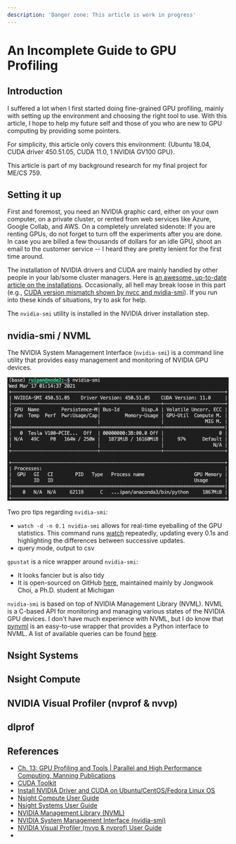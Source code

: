 ```yaml
---
description: 'Danger zone: This article is work in progress'
---
```


# An Incomplete Guide to GPU Profiling

## Introduction

I suffered a lot when I first started doing fine-grained GPU profiling, mainly with setting up the environment and choosing the right tool to use. With this article, I hope to help my future self and those of you who are new to GPU computing by providing some pointers.

For simplicity, this article only covers this environment: {Ubuntu 18.04, CUDA driver 450.51.05, CUDA 11.0, 1 NVIDIA GV100 GPU}.

This article is part of my background research for my final project for ME/CS 759.

## Setting it up

First and foremost, you need an NVIDIA graphic card, either on your own computer, on a private cluster, or rented from web services like Azure, Google Collab, and AWS. On a completely unrelated sidenote: If you are renting GPUs, do not forget to turn off the experiments after you are done. In case you are billed a few thousands of dollars for an idle GPU, shoot an email to the customer service -- I heard they are pretty lenient for the first time around.

The installation of NVIDIA drivers and CUDA are mainly handled by other people in your lab/some cluster managers. Here is [an awesome, up-to-date article on the installations](https://gist.github.com/wangruohui/df039f0dc434d6486f5d4d098aa52d07). Occasionally, all hell may break loose in this part \(e.g., [CUDA version mismatch shown by nvcc and nvidia-smi](https://stackoverflow.com/questions/53422407/different-cuda-versions-shown-by-nvcc-and-nvidia-smi)\). If you run into these kinds of situations, try to ask for help.

The `nvidia-smi` utility is installed in the NVIDIA driver installation step.

## nvidia-smi / NVML

The NVIDIA System Management Interface \(`nvidia-smi`\) is a command line utility that provides easy management and monitoring of NVIDIA GPU devices.

![nvidia-smi: sample usage](../.gitbook/assets/screen-shot-2021-03-17-at-1.14.50-am.png)

Two pro tips regarding `nvidia-smi`:

* `watch -d -n 0.1 nvidia-smi` allows for real-time eyeballing of the GPU statistics. This command runs [watch](https://linux.die.net/man/1/watch) repeatedly, updating every 0.1s and highlighting the differences between successive updates.
* query mode, output to csv

`gpustat` is a nice wrapper around `nvidia-smi`:

* It looks fancier but is also tidy
* It is open-sourced on GitHub [here](https://github.com/wookayin/gpustat), maintained mainly by Jongwook Choi, a Ph.D. student at Michigan

`nvidia-smi` is based on top of NVIDIA Management Library \(NVML\). NVML is a C-based API for monitoring and managing various states of the NVIDIA GPU devices. I don't have much experience with NVML, but I do know that [pynvml](https://github.com/gpuopenanalytics/pynvml) is an easy-to-use wrapper that provides a Python interface to NVML. A list of available queries can be found [here](https://github.com/gpuopenanalytics/pynvml/blob/master/help_query_gpu.txt).

## Nsight Systems

## Nsight Compute

## NVIDIA Visual Profiler \(nvprof & nvvp\)

## dlprof

## References

* [Ch. 13: GPU Profiling and Tools \| Parallel and High Performance Computing, Manning Publications](https://livebook.manning.com/book/parallel-and-high-performance-computing/chapter-13/v-9/)
* [CUDA Toolkit](https://developer.nvidia.com/cuda-toolkit)
* [Install NVIDIA Driver and CUDA on Ubuntu/CentOS/Fedora Linux OS](https://gist.github.com/wangruohui/df039f0dc434d6486f5d4d098aa52d07)
* [Nsight Compute User Guide](https://docs.nvidia.com/nsight-compute/NsightCompute/index.html)
* [Nsight Systems User Guide](https://docs.nvidia.com/nsight-systems/UserGuide/)
* [NVIDIA Management Library \(NVML\)](https://developer.nvidia.com/nvidia-management-library-nvml)
* [NVIDIA System Management Interface \(nvidia-smi\)](https://developer.nvidia.com/nvidia-system-management-interface)
* [NVIDIA Visual Profiler \(nvvp & nvprof\) User Guide](https://docs.nvidia.com/cuda/profiler-users-guide/index.html)
* 


